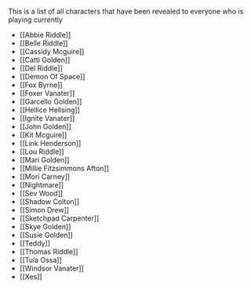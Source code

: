 This is a list of all characters that have been revealed to everyone who is playing currently

- [[Abbie Riddle]]
- [[Belle Riddle]]
- [[Cassidy Mcguire]]
- [[Catti Golden]]
- [[Del Riddle]]
- [[Demon Of Space]]
- [[Fox Byrne]]
- [[Foxer Vanater]]
- [[Garcello Golden]]
- [[Hellice Hellsing]] 
- [[Ignite Vanater]]
- [[John Golden]]
- [[Kit Mcguire]]
- [[Link Henderson]]
- [[Lou Riddle]]
- [[Mari Golden]]
- [[Millie Fitzsimmons Afton]]
- [[Mori Carney]]
- [[Nightmare]]
- [[Sev Wood]]  
- [[Shadow Colton]]
- [[Simon Drew]]
- [[Sketchpad Carpenter]]
- [[Skye Golden]]
- [[Susie Golden]]
- [[Teddy]]
- [[Thomas Riddle]]
- [[Tula Ossa]]
- [[Windsor Vanater]]
- [[Xes]]


